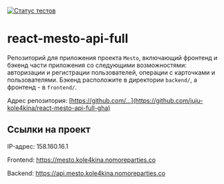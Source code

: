 [![Статус тестов](../../actions/workflows/tests.yml/badge.svg)](../../actions/workflows/tests.yml)

# react-mesto-api-full

Репозиторий для приложения проекта `Mesto`, включающий фронтенд и бэкенд части приложения со следующими возможностями: авторизации и регистрации пользователей, операции с карточками и пользователями. Бэкенд расположите в директории `backend/`, а фронтенд - в `frontend/`.

Адрес репозитория: [https://github.com/...](https://github.com/juju-kole4kina/react-mesto-api-full-gha)

## Ссылки на проект

IP-адрес: 158.160.16.1

Frontend: https://mesto.kole4kina.nomoreparties.co

Backend: https://api.mesto.kole4kina.nomoreparties.co
